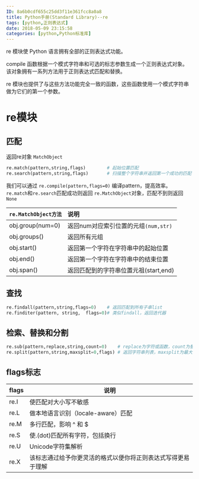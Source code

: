 ```yaml
---
ID: 8a6b0cdf655c25dd3f11e361fcc8a0a8
title: Python手册(Standard Library)--re
tags: [python,正则表达式]
date: 2018-05-09 23:15:58
categories: [python,Python标准库]
---
```


re 模块使 Python 语言拥有全部的正则表达式功能。

compile 函数根据一个模式字符串和可选的标志参数生成一个正则表达式对象。该对象拥有一系列方法用于正则表达式匹配和替换。

re 模块也提供了与这些方法功能完全一致的函数，这些函数使用一个模式字符串做为它们的第一个参数。

<!-- more -->

# re模块

## 匹配

返回re对象 `MatchObject`

```python 
re.match(pattern,string,flags)        # 起始位置匹配
re.search(pattern,string,flags)       # 扫描整个字符串并返回第一个成功的匹配  
```

我们可以通过 `re.compile(pattern,flags=0)` 编译pattern，提高效率。
`re.match`和`re.search`匹配成功则返回 `re.MatchObject`对象，匹配不到则返回 `None`

| `re.MatchObject方法`|说明|
| :------------- | :------------- |
| obj.group(num=0) | 返回num对应索引位置的元组`(num,str)`|
| obj.groups()  | 返回所有元组|
| obj.start()| 返回第一个字符在字符串中的起始位置  |
| obj.end()  | 返回第一个字符在字符串中的结束位置  |
| obj.span() | 返回匹配到的字符串位置元祖(start,end)  |

## 查找

```python
re.findall(pattern,string,flags=0)    # 返回匹配到所有子串list 
re.finditer(pattern, string,  flags=0)# 类似findall，返回迭代器  
```

## 检索、替换和分割

```python 
re.sub(pattern,replace,string,count=0)    # replace为字符或函数，count为替换的次数
re.split(pattern,string,maxsplit=0,flags) # 返回字符串列表，maxsplit为最大分割次数
```

 ## flags标志

| flags |说明|
| ------------- | ------------- |
| re.I | 使匹配对大小写不敏感 |
| re.L | 做本地语言识别（locale-aware）匹配|
| re.M | 多行匹配，影响 ^ 和 $ |
| re.S | 使.(dot)匹配所有字符，包括换行  |
| re.U | Unicode字符集解析  |
| re.X |该标志通过给予你更灵活的格式以便你将正则表达式写得更易于理解|

